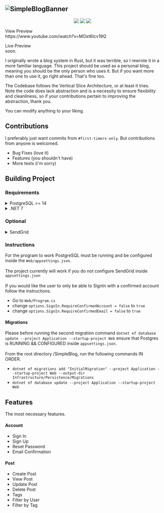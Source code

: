 ![SimpleBlogBanner](https://github.com/okjlez/SimpleBlog/blob/master/Web/blob/ReadMeLogo.png?raw=true)
----------------------------------------------------------------
<p align="center">
  <img src="https://img.shields.io/codacy/grade/75a7625558db465cbdf9943b45ee345a"/>
  <img src="https://img.shields.io/github/commit-activity/m/okjlez/simpleblog?color=ff69b4"/>
  <img src="https://img.shields.io/github/repo-size/okjlez/simpleblog"/>
</p>
View Preview<br>
https://www.youtube.com/watch?v=MOxt6Icv19Q

Live Preview<br>
soon.

I originally wrote a blog system in Rust, but it was terrible, so I rewrote it in a more familiar language. 
This project should be used as a personal blog, meaning you should be the only person who uses it. But if you want
more than one to use it, go right ahead. That's fine too.

The Codebase follows the Vertical Slice Architecture, or at least it tries. Note the code does lack abstraction
and is a necessity to ensure flexibility and cleanliness, so if your contributions pertain to improving
the abstraction, thank you.

You can modify anything to your liking. 

## Contributions
I preferably just want commits from `#first-timers-only`. But contributions from anyone is welcomed.
* Bug Fixes (love it)
* Features (you shouldn't have)
* More tests (i'm sorry)

## Building Project
### Requirements
<details>
<summary>PostgreSQL >= 14 </summary>
</details>
<details>
<summary>.NET 7</summary>
</details>

### Optional
<details>
<summary>SendGrid</summary>
</details>

### Instructions
For the program to work PostgreSQL must be running and be configured inside the `Web/appsettings.json`. 
<br><br>
The project currently will work if you do not configure SendGrid inside `appsettings.json`
<br><br>
If you would like the user to only be able to SignIn with a confirmed account follow the instructions.
* Go to `Web/Program.cs`
* change `options.SignIn.RequireConfirmedAccount = false` to `true`
* change `options.SignIn.RequireConfirmedEmail = false` to `true`

#### Migrations
Please before running the second migration command `dotnet ef database update --project Application --startup-project Web`
ensure that Postgres is RUNNING && CONFIGURED inside `appsettings.json`.
<br><br>
From the root directory /SimpleBlog, run the following commands IN ORDER.
* `dotnet ef migrations add "InitialMigration" --project Application --startup-project Web --output-dir Infrastructure/Persistence/Migrations`
* `dotnet ef database update --project Application --startup-project Web`

## Features
The most necessary features.
#### Account
* Sign In
* Sign Up
* Reset Password
* Email Confirmation

#### Post
* Create Post
* View Post
* Update Post
* Delete Post
* Tags
* Filter by User
* Filter by Tag
